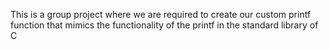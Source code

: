 This is a group project where we are required to create our custom printf function that mimics the functionality of the printf in the standard library of C
